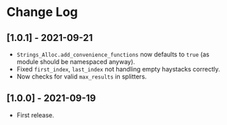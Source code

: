 # Change Log

## [1.0.1] - 2021-09-21
* `Strings_Alloc.add_convenience_functions` now defaults to `true` (as module should be namespaced anyway).
* Fixed `first_index`, `last_index` not handling empty haystacks correctly.
* Now checks for valid `max_results` in splitters.

## [1.0.0] - 2021-09-19
* First release.
